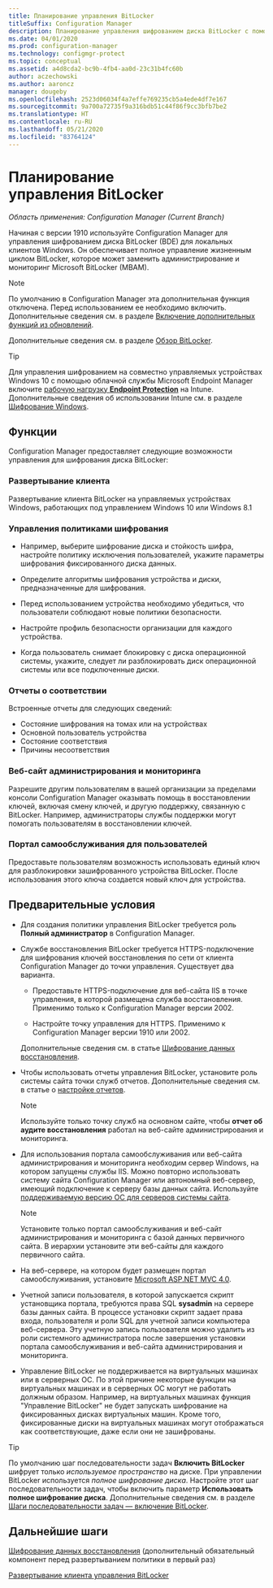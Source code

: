 ```yaml
---
title: Планирование управления BitLocker
titleSuffix: Configuration Manager
description: Планирование управления шифрованием диска BitLocker с помощью Configuration Manager
ms.date: 04/01/2020
ms.prod: configuration-manager
ms.technology: configmgr-protect
ms.topic: conceptual
ms.assetid: a4d8cda2-bc9b-4fb4-aa0d-23c31b4fc60b
author: aczechowski
ms.author: aaroncz
manager: dougeby
ms.openlocfilehash: 2523d06034f4a7effe769235cb5a4ede4df7e167
ms.sourcegitcommit: 9a700a72735f9a316bdb51c44f86f9cc3bfb7be2
ms.translationtype: HT
ms.contentlocale: ru-RU
ms.lasthandoff: 05/21/2020
ms.locfileid: "83764124"
---
```

# <a name="plan-for-bitlocker-management"></a>Планирование управления BitLocker

*Область применения: Configuration Manager (Current Branch)*

<!-- 3601034 -->

Начиная с версии 1910 используйте Configuration Manager для управления шифрованием диска BitLocker (BDE) для локальных клиентов Windows. Он обеспечивает полное управление жизненным циклом BitLocker, которое может заменить администрирование и мониторинг Microsoft BitLocker (MBAM).

> [!Note]  
> По умолчанию в Configuration Manager эта дополнительная функция отключена. Перед использованием ее необходимо включить. Дополнительные сведения см. в разделе [Включение дополнительных функций из обновлений](../../core/servers/manage/install-in-console-updates.md#bkmk_options).  

Дополнительные сведения см. в разделе [Обзор BitLocker](https://docs.microsoft.com/windows/security/information-protection/bitlocker/bitlocker-overview).

> [!TIP]
> Для управления шифрованием на совместно управляемых устройствах Windows 10 с помощью облачной службы Microsoft Endpoint Manager включите [рабочую нагрузку **Endpoint Protection**](../../comanage/workloads.md#endpoint-protection) на Intune. Дополнительные сведения об использовании Intune см. в разделе [Шифрование Windows](/intune/protect/endpoint-protection-windows-10#windows-encryption).

## <a name="features"></a>Функции

Configuration Manager предоставляет следующие возможности управления для шифрования диска BitLocker:

### <a name="client-deployment"></a>Развертывание клиента

Развертывание клиента BitLocker на управляемых устройствах Windows, работающих под управлением Windows 10 или Windows 8.1

### <a name="manage-encryption-policies"></a>Управления политиками шифрования

- Например, выберите шифрование диска и стойкость шифра, настройте политику исключения пользователей, укажите параметры шифрования фиксированного диска данных.

- Определите алгоритмы шифрования устройства и диски, предназначенные для шифрования.

- Перед использованием устройства необходимо убедиться, что пользователи соблюдают новые политики безопасности.

- Настройте профиль безопасности организации для каждого устройства.

- Когда пользователь снимает блокировку с диска операционной системы, укажите, следует ли разблокировать диск операционной системы или все подключенные диски.

### <a name="compliance-reports"></a>Отчеты о соответствии

Встроенные отчеты для следующих сведений:

- Состояние шифрования на томах или на устройствах
- Основной пользователь устройства
- Состояние соответствия
- Причины несоответствия

### <a name="administration-and-monitoring-website"></a>Веб-сайт администрирования и мониторинга

Разрешите другим пользователям в вашей организации за пределами консоли Configuration Manager оказывать помощь в восстановлении ключей, включая смену ключей, и другую поддержку, связанную с BitLocker. Например, администраторы службы поддержки могут помогать пользователям в восстановлении ключей.

### <a name="user-self-service-portal"></a>Портал самообслуживания для пользователей

Предоставьте пользователям возможность использовать единый ключ для разблокировки зашифрованного устройства BitLocker. После использования этого ключа создается новый ключ для устройства.

## <a name="prerequisites"></a>Предварительные условия

- Для создания политики управления BitLocker требуется роль **Полный администратор** в Configuration Manager.

- Службе восстановления BitLocker требуется HTTPS-подключение для шифрования ключей восстановления по сети от клиента Configuration Manager до точки управления. Существует два варианта.

  - Предоставьте HTTPS-подключение для веб-сайта IIS в точке управления, в которой размещена служба восстановления. Применимо только к Configuration Manager версии 2002.<!-- 5925660 -->

  - Настройте точку управления для HTTPS. Применимо к Configuration Manager версии 1910 или 2002.

  Дополнительные сведения см. в статье [Шифрование данных восстановления](../deploy-use/bitlocker/encrypt-recovery-data.md).

- Чтобы использовать отчеты управления BitLocker, установите роль системы сайта точки служб отчетов. Дополнительные сведения см. в статье о [настройке отчетов](../../core/servers/manage/configuring-reporting.md).

    > [!NOTE]
    > Используйте только точку служб на основном сайте, чтобы **отчет об аудите восстановления** работал на веб-сайте администрирования и мониторинга.

- Для использования портала самообслуживания или веб-сайта администрирования и мониторинга необходим сервер Windows, на котором запущены службы IIS. Можно повторно использовать систему сайта Configuration Manager или автономный веб-сервер, имеющий подключение к серверу базы данных сайта. Используйте [поддерживаемую версию ОС для серверов системы сайта](../../core/plan-design/configs/supported-operating-systems-for-site-system-servers.md).

    > [!NOTE]
    > Установите только портал самообслуживания и веб-сайт администрирования и мониторинга с базой данных первичного сайта. В иерархии установите эти веб-сайты для каждого первичного сайта.

- На веб-сервере, на котором будет размещен портал самообслуживания, установите [Microsoft ASP.NET MVC 4.0](https://docs.microsoft.com/aspnet/mvc/mvc4).

- Учетной записи пользователя, в которой запускается скрипт установщика портала, требуются права SQL **sysadmin** на сервере базы данных сайта. В процессе установки скрипт задает права входа, пользователя и роли SQL для учетной записи компьютера веб-сервера. Эту учетную запись пользователя можно удалить из роли системного администратора после завершения установки портала самообслуживания и веб-сайта администрирования и мониторинга.

- Управление BitLocker не поддерживается на виртуальных машинах или в серверных ОС. По этой причине некоторые функции на виртуальных машинах и в серверных ОС могут не работать должным образом. Например, на виртуальных машинах функция "Управление BitLocker" не будет запускать шифрование на фиксированных дисках виртуальных машин. Кроме того, фиксированные диски на виртуальных машинах могут отображаться как соответствующие, даже если они не зашифрованы.

> [!TIP]
> По умолчанию шаг последовательности задач **Включить BitLocker** шифрует только *используемое пространство* на диске. При управлении BitLocker используется *полное шифрование диска*. Настройте этот шаг последовательности задач, чтобы включить параметр **Использовать полное шифрование диска**. Дополнительные сведения см. в разделе [Шаги последовательности задач — включение BitLocker](../../osd/understand/task-sequence-steps.md#BKMK_EnableBitLocker).

## <a name="next-steps"></a>Дальнейшие шаги

[Шифрование данных восстановления](../deploy-use/bitlocker/encrypt-recovery-data.md) (дополнительный обязательный компонент перед развертыванием политики в первый раз)

[Развертывание клиента управления BitLocker](../deploy-use/bitlocker/deploy-management-agent.md)
